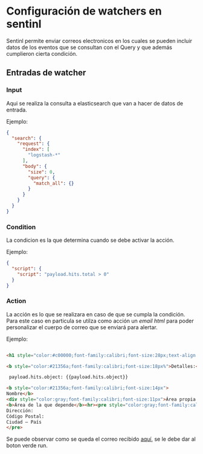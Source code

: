 # Configuración de watchers en sentinl

Sentinl permite enviar correos electronicos en los cuales se pueden incluir datos de los eventos que se consultan con el Query y que además cumplieron cierta condición.

## Entradas de watcher

### Input

Aqui se realiza la consulta a elasticsearch que van a hacer de datos de entrada.

Ejemplo:

```json
{
  "search": {
    "request": {
      "index": [
        "logstash-*"
      ],
      "body": {
        "size": 0,
        "query": {
          "match_all": {}
        }
      }
    }
  }
}
```
### Condition

La condicion es la que determina cuando se debe activar la acción.

Ejemplo:
```json
{
  "script": {
    "script": "payload.hits.total > 0"
  }
}
```
### Action

La acción es lo que se realizara en caso de que se cumpla la condición. Para este caso en particula se utilza como acción un *email html* para poder personalizar el cuerpo de correo que se enviará para alertar.

Ejemplo:

``` html

<h1 style="color:#c00000;font-family:calibri;font-size:28px;text-align:center;">Anomalía Detectada</h1><pre style="color:#21356a;font-family::calibri;font-size:14px">Se tuvo un total de {{payload.hits.total}} eventos, esto prodría indicar que se esta generando un ataque.

<b style="color:#21356a;font-family:calibri;font-size:18px%">Detalles:</b>

 payload.hits.object: {{payload.hits.object}}

<b style="color:#21356a;font-family:calibri;font-size:14px">
Nombre</b>
<div style="color:gray;font-family:calibri;font-size:11px">Área propia
<b>Área de la que depende</b><hr><pre style="color:gray;font-family:calibri;font-size:9px">
Dirección: 
Código Postal: 
Ciudad – País
</pre>
```
Se puede observar como se queda el correo recibido [aquí](https://www.w3schools.com/code/tryit.asp?filename=FS33JZY259P1), se le debe dar al boton verde run.

